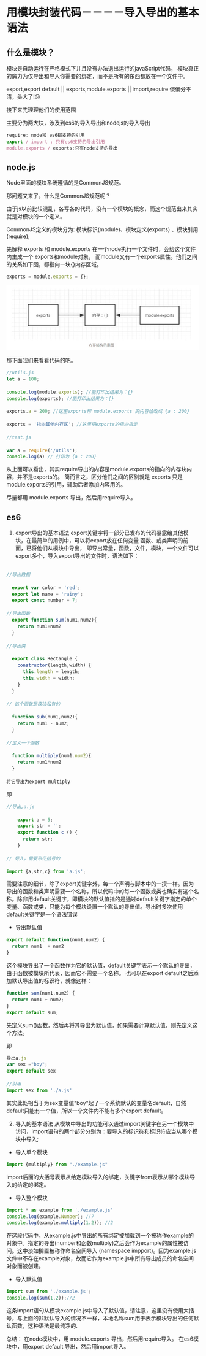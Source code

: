 # 用模块封装代码－－－－导入导出的基本语法
## 什么是模块？
模块是自动运行在严格模式下并且没有办法退出运行的javaScript代码，
模块真正的魔力为仅导出和导入你需要的绑定，而不是所有的东西都放在一个文件中。

export,export default || exports,module.exports || import,require 傻傻分不清，头大了!😣

接下来先理理他们的使用范围  

主要分为两大块，涉及到es6的导入导出和nodejs的导入导出

```js
require: node和 es6都支持的引用
export / import : 只有es6支持的导出引用
module.exports / exports:只有node支持的导出
```

## node.js

Node里面的模块系统遵循的是CommonJS规范。

那问题又来了，什么是CommonJS规范呢？

由于js以前比较混乱，各写各的代码，没有一个模块的概念，而这个规范出来其实就是对模块的一个定义。

CommonJS定义的模块分为: 模块标识(module)、模块定义(exports) 、模块引用(require);

先解释 exports 和 module.exports
在一个node执行一个文件时，会给这个文件内生成一个 exports和module对象，
而module又有一个exports属性。他们之间的关系如下图，都指向一块{}内存区域。

```js
exports = module.exports = {};
```
![images](https://raw.githubusercontent.com/rainyGLC/gitPress/master/images/19.png)

那下面我们来看看代码的吧。

```js
//utils.js
let a = 100;

console.log(module.exports); //能打印出结果为：{}
console.log(exports); //能打印出结果为：{}

exports.a = 200; //这里exports帮 module.exports 的内容给改成 {a : 200}

exports = '指向其他内存区'; //这里把exports的指向指走

//test.js

var a = require('/utils');
console.log(a) // 打印为 {a : 200}
```

从上面可以看出，其实require导出的内容是module.exports的指向的内存块内容，并不是exports的。
简而言之，区分他们之间的区别就是 exports 只是 module.exports的引用，辅助后者添加内容用的。

尽量都用 module.exports 导出，然后用require导入。

## es6
1. export导出的基本语法
export关键字将一部分已发布的代码暴露给其他模块，在最简单的用例中，可以将export放在任何变量
函数、或类声明的前面，已将他们从模块中导出，
即导出常量，函数，文件，模块，一个文件可以export多个，导入export导出的文件时，语法如下：

```js

//导出数据

  export var color = 'red';
  export let name = 'rainy';
  export const number = 7;

//导出函数
  export function sum(num1,num2){
    return num1+num2
  }

//导出类

  export class Rectangle {
    constructor(length,width) {
      this.length = length;
      this.width = width;
    }
  }

// 这个函数是模块私有的

  function sub(num1,num2){
    return num1 - num2;
  }

//定义一个函数

  function multiply(num1.num2){
    return num1*num2
  }

将它导出为export multiply

```

即

```js
//导出,a.js

    export a = 5;
    export str = '';
    export function c () {
      return str;
    }

// 导入，需要带花括号的

import {a,str,c} from 'a.js';
```

需要注意的细节，除了export关键字外，每一个声明与脚本中的一摸一样。因为导出的函数和类声明需要一个名称，所以代码中的每一个函数或类也确实有这个名称。除非用default关键字，即模块的默认值指的是通过default关键字指定的单个变量、函数或类，只能为每个模块设置一个默认的导出值。导出时多次使用default关键字是一个语法错误


* 导出默认值


```js
export default function(num1,num2) {
  return num1  + num2
}
```

这个模块导出了一个函数作为它的默认值，default关键字表示一个默认的导出，由于函数被模块所代表，因而它不需要一个名称。
也可以在export default之后添加默认导出值的标识符，就像这样：

```js
function sum(num1,num2) {
  return num1 + num2;
}
export default sum;
```

先定义sum()函数，然后再将其导出为默认值，如果需要计算默认值，则先定义这个方法。

即

```js
导出a.js
var sex ="boy";
export default sex

//引用
import sex from './a.js'
```
其实此处相当于为sex变量值"boy"起了一个系统默认的变量名default，自然default只能有一个值，所以一个文件内不能有多个export default。

2. 导入的基本语法
从模块中导出的功能可以通过import关键字在另一个模块中访问，import语句的两个部分分别为：要导入的标识符和标识符应当从哪个模块中导入;
* 导入单个模块

```js
import {multiply} from "./example.js"
```
import后面的大括号表示从给定模块导入的绑定，关键字from表示从哪个模块导入的给定的绑定。

* 导入整个模块

```js
import * as example from './example.js'
console.log(example.Number); //7
console.log(example.multiply(1.2)); //2
```
在这段代码中，从example.js中导出的所有绑定被加载到一个被称作example的对象中。指定的导出(number和函数multiply)之后会作为example的属性被访问。这中淡如搁置被称作命名空间导入 (namespace impport)。因为example.js文件中不存在example对象，故而它作为example.js中所有导出成员的命名空间对象而被创建。


* 导入默认值

```js
import sum from './example.js';
console.log(sum(1,2));//2
```
这条import语句从模块example.js中导入了默认值，请注意，这里没有使用大括号，与上面的非默认导入的情况不一样，本地名称sum用于表示模块导出的任何默认函数，这种语法是最纯净的.

总结：
在node模块中，用 module.exports 导出，然后用require导入。
在es6模块中，用export default 导出，然后用import导入。







